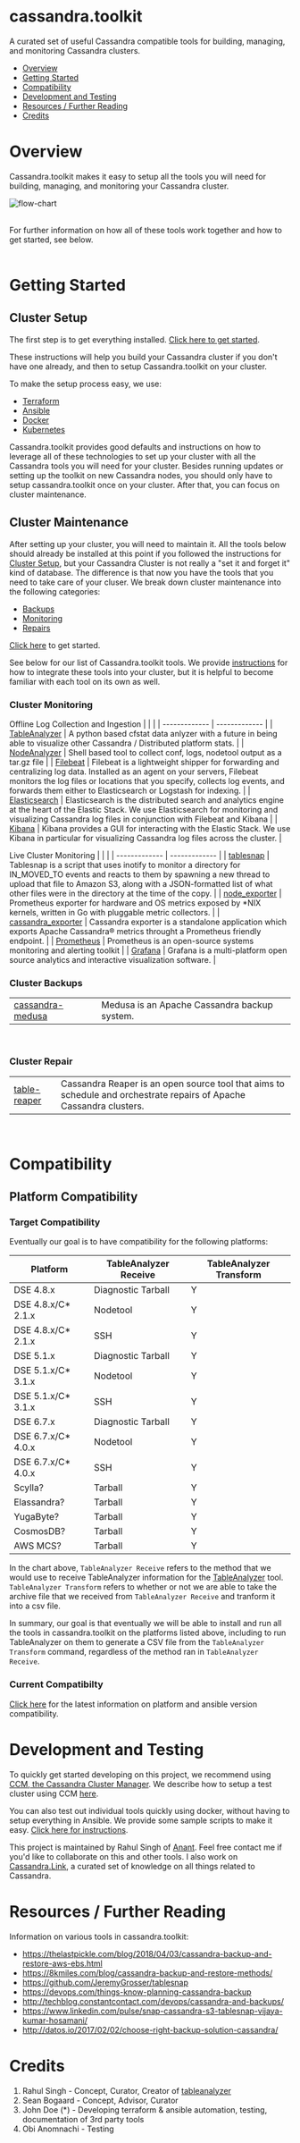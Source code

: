 # cassandra.toolkit

A curated set of useful Cassandra compatible tools for building, managing, and monitoring Cassandra clusters.

- [Overview](#overview)
- [Getting Started](#getting-started)
- [Compatibility](#compatibility)
- [Development and Testing](#development-and-testing)
- [Resources / Further Reading](#resources--further-reading)
- [Credits](#credits)

# Overview

Cassandra.toolkit makes it easy to setup all the tools you will need for building, managing, and monitoring your Cassandra cluster. 

![flow-chart](./docs/assets/deployment.png)

<br/>
For further information on how all of these tools work together and how to get started, see below.
<br/>
<br/>

# Getting Started

## Cluster Setup
The first step is to get everything installed. [Click here to get started](./setup/README.md). 

These instructions will help you build your Cassandra cluster if you don't have one already, and then to setup Cassandra.toolkit on your cluster. 

To make the setup process easy, we use:

- [Terraform](https://www.terraform.io/)
- [Ansible](https://github.com/ansible/ansible)
- [Docker](https://www.docker.com/)
- [Kubernetes](https://kubernetes.io/)

Cassandra.toolkit provides good defaults and instructions on how to leverage all of these technologies to set up your cluster with all the Cassandra tools you will need for your cluster. Besides running updates or setting up the toolkit on new Cassandra nodes, you should only have to setup cassandra.toolkit once on your cluster. After that, you can focus on cluster maintenance.

## Cluster Maintenance
After setting up your cluster, you will need to maintain it. All the tools below should already be installed at this point if you followed the instructions for [Cluster Setup](#cluster-setup), but your Cassandra Cluster is not really a "set it and forget it" kind of database. The difference is that now you have the tools that you need to take care of your cluser. We break down cluster maintenance into the following categories: 
- [Backups](./cluster-maintenance/backup/README.md)
- [Monitoring](./cluster-maintenance/monitor/README.md)
- [Repairs](./cluster-maintenance/repair/README.md) 

[Click here](cluster-maintenance/README.md) to get started.

See below for our list of Cassandra.toolkit tools. We provide [instructions](cluster-maintenance/README.md) for how to integrate these tools into your cluster, but it is helpful to become familiar with each tool on its own as well.

### Cluster Monitoring

Offline Log Collection and Ingestion
|  |   |
| ------------- | ------------- | 
| [TableAnalyzer](https://github.com/Anant/cassandra.vision/tree/master/cassandra-analyzer/offline-log-collector/TableAnalyzer) | A python based cfstat data anlyzer with a future in being able to visualize other Cassandra / Distributed platform stats. |
| [NodeAnalyzer](https://github.com/Anant/cassandra.vision/tree/master/cassandra-analyzer/offline-log-collector/NodeAnalyzer) | Shell based tool to collect conf, logs, nodetool output as a tar.gz file |
| [Filebeat](https://www.elastic.co/guide/en/beats/filebeat/current/filebeat-overview.html) | Filebeat is a lightweight shipper for forwarding and centralizing log data. Installed as an agent on your servers, Filebeat monitors the log files or locations that you specify, collects log events, and forwards them either to Elasticsearch or Logstash for indexing. |
| [Elasticsearch](https://www.elastic.co/guide/en/elasticsearch/reference/current/elasticsearch-intro.html) | Elasticsearch is the distributed search and analytics engine at the heart of the Elastic Stack. We use Elasticsearch for monitoring and visualizing Cassandra log files in conjunction with Filebeat and Kibana |
| [Kibana](https://www.elastic.co/guide/en/kibana/7.6/introduction.html) | Kibana provides a GUI for interacting with the Elastic Stack. We use Kibana in particular for visualizing Cassandra log files across the cluster. | 

Live Cluster Monitoring
|  |   |
| ------------- | ------------- | 
| [tablesnap](https://github.com/JeremyGrosser/tablesnap) | Tablesnap is a script that uses inotify to monitor a directory for IN_MOVED_TO events and reacts to them by spawning a new thread to upload that file to Amazon S3, along with a JSON-formatted list of what other files were in the directory at the time of the copy. |
| [node_exporter](https://github.com/prometheus/node_exporter) | Prometheus exporter for hardware and OS metrics exposed by *NIX kernels, written in Go with pluggable metric collectors. |
| [cassandra_exporter](https://github.com/criteo/cassandra_exporter) | Cassandra exporter is a standalone application which exports Apache Cassandra® metrics throught a Prometheus friendly endpoint. |
| [Prometheus](https://prometheus.io/) | Prometheus is an open-source systems monitoring and alerting toolkit |
| [Grafana](https://grafana.com/) | Grafana is a multi-platform open source analytics and interactive visualization software. | 


### Cluster Backups
|  |   |
| ------------- | ------------- | 
| [cassandra-medusa](https://github.com/thelastpickle/cassandra-medusa) | Medusa is an Apache Cassandra backup system. |
<br />

### Cluster Repair
|  |   |
| ------------- | ------------- | 
| [table-reaper](http://cassandra-reaper.io/) | Cassandra Reaper is an open source tool that aims to schedule and orchestrate repairs of Apache Cassandra clusters. | 
<br />

# Compatibility
## Platform Compatibility
### Target Compatibility
Eventually our goal is to have compatibility for the following platforms:

| Platform            | TableAnalyzer Receive | TableAnalyzer Transform |
| ------------------- | ------------------ | --------- |
| DSE 4.8.x           | Diagnostic Tarball | Y         |
| DSE 4.8.x/C\* 2.1.x | Nodetool           | Y         |
| DSE 4.8.x/C\* 2.1.x | SSH                | Y         |
| DSE 5.1.x           | Diagnostic Tarball | Y         |
| DSE 5.1.x/C\* 3.1.x | Nodetool           | Y         |
| DSE 5.1.x/C\* 3.1.x | SSH                | Y         |
| DSE 6.7.x           | Diagnostic Tarball | Y         |
| DSE 6.7.x/C\* 4.0.x | Nodetool           | Y         |
| DSE 6.7.x/C\* 4.0.x | SSH                | Y         |
| Scylla?             | Tarball            | Y         |
| Elassandra?         | Tarball            | Y         |
| YugaByte?           | Tarball            | Y         |
| CosmosDB?           | Tarball            | Y         |
| AWS MCS?            | Tarball            | Y         |

In the chart above, `TableAnalyzer Receive` refers to the method that we would use to receive TableAnalyzer information for the [TableAnalyzer](https://github.com/Anant/cassandra.vision/tree/master/cassandra-analyzer/offline-log-collector/TableAnalyzer) tool. `TableAnalyzer Transform` refers to whether or not we are able to take the archive file that we received from `TableAnalyzer Receive` and tranform it into a csv file. 

In summary, our goal is that eventually we will be able to install and run all the tools in cassandra.toolkit on the platforms listed above, including to run TableAnalyzer on them to generate a CSV file from the `TableAnalyzer Transform` command, regardless of the method ran in `TableAnalyzer Receive`. 

### Current Compatibilty
[Click here](./src/ansible/README.md#compatibility) for the latest information on platform and ansible version compatibility.

# Development and Testing

To quickly get started developing on this project, we recommend using [CCM, the Cassandra Cluster Manager](https://github.com/riptano/ccm). We describe how to setup a test cluster using CCM [here](./setup/README.md#sandbox-clusters-for-testing-and-development).

You can also test out individual tools quickly using docker, without having to setup everything in Ansible. We provide some sample scripts to make it easy. [Click here for instructions](./src/docker/README.md).

This project is maintained by Rahul Singh of [Anant](http://anant.us). Feel free contact me if you'd like to collaborate on this and other tools. I also work on [Cassandra.Link](http://cassandra.link), a curated set of knowledge on all things related to Cassandra.

# Resources / Further Reading
Information on various tools in cassandra.toolkit:

- https://thelastpickle.com/blog/2018/04/03/cassandra-backup-and-restore-aws-ebs.html
- https://8kmiles.com/blog/cassandra-backup-and-restore-methods/
- https://github.com/JeremyGrosser/tablesnap
- https://devops.com/things-know-planning-cassandra-backup
- http://techblog.constantcontact.com/devops/cassandra-and-backups/
- https://www.linkedin.com/pulse/snap-cassandra-s3-tablesnap-vijaya-kumar-hosamani/
- http://datos.io/2017/02/02/choose-right-backup-solution-cassandra/


# Credits

1. Rahul Singh - Concept, Curator, Creator of [tableanalyzer](src/TableAnalyzer)
2. Sean Bogaard - Concept, Advisor, Curator
3. John Doe (*) - Developing terraform & ansible automation, testing, documentation of 3rd party tools
4. Obi Anomnachi - Testing